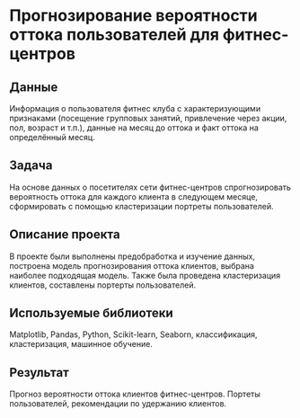 
# Прогнозирование вероятности оттока пользователей для фитнес-центров


## Данные
Информация о пользователя фитнес клуба с характеризующими признаками (посещение групповых занятий, привлечение через акции, пол, возраст и т.п.), данные на месяц до оттока и факт оттока на определённый месяц.

## Задача
На основе данных о посетителях сети фитнес-центров спрогнозировать вероятность оттока для каждого клиента в следующем месяце, сформировать с помощью кластеризации портреты пользователей.

## Описание проекта
В проекте были выполнены предобработка и изучение данных, построена модель прогнозирования оттока клиентов, выбрана наиболее подходящая модель.
Также была проведена кластеризация клиентов, составлены портерты пользователей.

## Используемые библиотеки
Matplotlib, Pandas, Python, Scikit-learn, Seaborn, классификация, кластеризация, машинное обучение.

## Результат
Прогноз вероятности оттока клиентов фитнес-центров. Портеты пользователей, рекомендации по удержанию клиентов.

